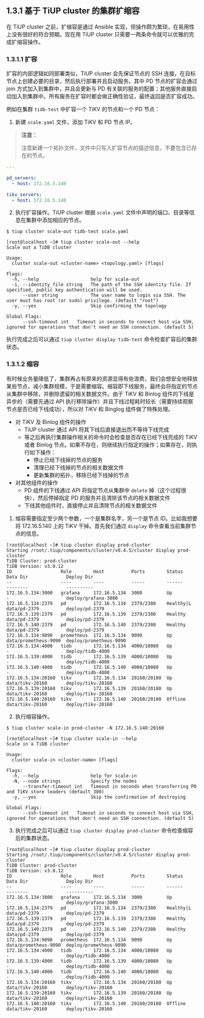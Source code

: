 ## 1.3.1 基于 TiUP cluster 的集群扩缩容

在 TiUP cluster 之前，扩缩容是通过 Ansible 实现，但操作颇为繁琐，在易用性上没有很好的符合预期。现在用 TiUP cluster 只需要一两条命令就可以优雅的完成扩缩容操作。

### 1.3.1.1 扩容

扩容的内部逻辑如同部署类似，TiUP cluster 会先保证节点的 SSH 连接，在目标节点上创建必要的目录，然后执行部署并且启动服务。其中 PD 节点的扩容会通过 join 方式加入到集群中，并且会更新与 PD 有关联的服务的配置；其他服务直接启动加入到集群中。所有服务在扩容时都会做正确性验证，最终返回是否扩容成功。

例如在集群 `tidb-test` 中扩容一个 TiKV 的节点和一个 PD 节点：

1. 新建 `scale.yaml` 文件，添加 TiKV 和 PD 节点 IP。

> **注意：**
>
> 注意新建一个拓扑文件，文件中只写入扩容节点的描述信息，不要包含已存在的节点。

```yaml
---

pd_servers:
  - host: 172.16.5.140

tikv_servers:
  - host: 172.16.5.140
```

2. 执行扩容操作。TiUP cluster 根据 `scale.yaml` 文件中声明的端口、目录等信息在集群中添加相应的节点。

```
$ tiup cluster scale-out tidb-test scale.yaml
```

```
[root@localhost ~]# tiup cluster scale-out --help
Scale out a TiDB cluster

Usage:
  cluster scale-out <cluster-name> <topology.yaml> [flags]

Flags:
  -h, --help                   help for scale-out
  -i, --identity_file string   The path of the SSH identity file. If specified, public key authentication will be used.
      --user string            The user name to login via SSH. The user must has root (or sudo) privilege. (default "root")
  -y, --yes                    Skip confirming the topology

Global Flags:
      --ssh-timeout int   Timeout in seconds to connect host via SSH, ignored for operations that don't need an SSH connection. (default 5)
```

执行完成之后可以通过 `tiup cluster display tidb-test` 命令检查扩容后的集群状态。

### 1.3.1.2 缩容

有时候业务量降低了，集群再占有原来的资源显得有些浪费，我们会想安全地释放某些节点，减小集群规模，于是需要缩容。缩容即下线服务，最终会将指定的节点从集群中移除，并删除遗留的相关数据文件。由于 TiKV 和 Binlog 组件的下线是异步的（需要先通过 API 执行移除操作）并且下线过程耗时较长（需要持续观察节点是否已经下线成功），所以对 TiKV 和 Binglog 组件做了特殊处理。

+ 对 TiKV 及 Binlog 组件的操作
    - TiUP cluster 通过 API 将其下线后直接退出而不等待下线完成
    - 等之后再执行集群操作相关的命令时会检查是否存在已经下线完成的 TiKV 或者 Binlog 节点。如果不存在，则继续执行指定的操作；如果存在，则执行如下操作：
        - 停止已经下线掉的节点的服务
        - 清理已经下线掉的节点的相关数据文件
        - 更新集群的拓扑，移除已经下线掉的节点
+ 对其他组件的操作
    - PD 组件的下线通过 API 将指定节点从集群中 `delete` 掉（这个过程很快），然后停掉指定 PD 的服务并且清除该节点的相关数据文件
    - 下线其他组件时，直接停止并且清除节点的相关数据文件

1. 缩容需要指定至少两个参数，一个是集群名字，另一个是节点 ID。比如我想要将 172.16.5.140 上的 TiKV 干掉。首先我们通过 `display` 命令查看当前集群节点的信息。

```
[root@localhost ~]# tiup cluster display prod-cluster
Starting /root/.tiup/components/cluster/v0.4.5/cluster display prod-cluster
TiDB Cluster: prod-cluster
TiDB Version: v3.0.12
ID                  Role        Host          Ports        Status     Data Dir              Deploy Dir
--                  ----        ----          -----        ------     --------              ----------
172.16.5.134:3000   grafana     172.16.5.134  3000         Up         -                     deploy/grafana-3000
172.16.5.134:2379   pd          172.16.5.134  2379/2380    Healthy|L  data/pd-2379          deploy/pd-2379
172.16.5.139:2379   pd          172.16.5.139  2379/2380    Healthy    data/pd-2379          deploy/pd-2379
172.16.5.140:2379   pd          172.16.5.140  2379/2380    Healthy    data/pd-2379          deploy/pd-2379
172.16.5.134:9090   prometheus  172.16.5.134  9090         Up         data/prometheus-9090  deploy/prometheus-9090
172.16.5.134:4000   tidb        172.16.5.134  4000/10080   Up         -                     deploy/tidb-4000
172.16.5.139:4000   tidb        172.16.5.139  4000/10080   Up         -                     deploy/tidb-4000
172.16.5.140:4000   tidb        172.16.5.140  4000/10080   Up         -                     deploy/tidb-4000
172.16.5.134:20160  tikv        172.16.5.134  20160/20180  Up         data/tikv-20160       deploy/tikv-20160
172.16.5.139:20160  tikv        172.16.5.139  20160/20180  Up         data/tikv-20160       deploy/tikv-20160
172.16.5.140:20160  tikv        172.16.5.140  20160/20180  Offline    data/tikv-20160       deploy/tikv-20160
```

2. 执行缩容操作。

```
$ tiup cluster scale-in prod-cluster -N 172.16.5.140:20160
```

```
[root@localhost ~]# tiup cluster scale-in --help
Scale in a TiDB cluster

Usage:
  cluster scale-in <cluster-name> [flags]

Flags:
  -h, --help                   help for scale-in
  -N, --node strings           Specify the nodes
      --transfer-timeout int   Timeout in seconds when transferring PD and TiKV store leaders (default 300)
  -y, --yes                    Skip the confirmation of destroying

Global Flags:
      --ssh-timeout int   Timeout in seconds to connect host via SSH, ignored for operations that don't need an SSH connection. (default 5)
```

3. 执行完成之后可以通过 `tiup cluster display prod-cluster` 命令检查缩容后的集群状态。

```
[root@localhost ~]# tiup cluster display prod-cluster
Starting /root/.tiup/components/cluster/v0.4.5/cluster display prod-cluster
TiDB Cluster: prod-cluster
TiDB Version: v3.0.12
ID                  Role        Host          Ports        Status     Data Dir              Deploy Dir
--                  ----        ----          -----        ------     --------              ----------
172.16.5.134:3000   grafana     172.16.5.134  3000         Up         -                     deploy/grafana-3000
172.16.5.134:2379   pd          172.16.5.134  2379/2380    Healthy|L  data/pd-2379          deploy/pd-2379
172.16.5.139:2379   pd          172.16.5.139  2379/2380    Healthy    data/pd-2379          deploy/pd-2379
172.16.5.140:2379   pd          172.16.5.140  2379/2380    Healthy    data/pd-2379          deploy/pd-2379
172.16.5.134:9090   prometheus  172.16.5.134  9090         Up         data/prometheus-9090  deploy/prometheus-9090
172.16.5.134:4000   tidb        172.16.5.134  4000/10080   Up         -                     deploy/tidb-4000
172.16.5.139:4000   tidb        172.16.5.139  4000/10080   Up         -                     deploy/tidb-4000
172.16.5.140:4000   tidb        172.16.5.140  4000/10080   Up         -                     deploy/tidb-4000
172.16.5.134:20160  tikv        172.16.5.134  20160/20180  Up         data/tikv-20160       deploy/tikv-20160
172.16.5.139:20160  tikv        172.16.5.139  20160/20180  Up         data/tikv-20160       deploy/tikv-20160
172.16.5.140:20160  tikv        172.16.5.140  20160/20180  Offline    data/tikv-20160       deploy/tikv-20160
```
